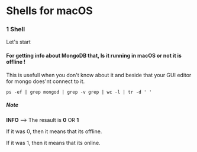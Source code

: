 # Shells for macOS



### 1 Shell

Let's start

#### For getting info about MongoDB that, Is it running in macOS or not it is offline !

This is usefull when you don't know about it and beside that your GUI editor for mongo does'nt connect to it.

```shell
ps -ef | grep mongod | grep -v grep | wc -l | tr -d ' '
```

##### Note

**INFO** —> The resault is **0** OR **1**

If it was 0, then it means that its offline.

If it was 1, then it means that its online.

